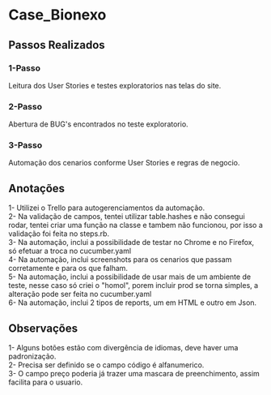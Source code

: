 # Case_Bionexo

<h2>Passos Realizados</h2>

<h3>1-Passo</h3>
Leitura dos User Stories e testes exploratorios nas telas do site.

<h3>2-Passo</h3>
Abertura de BUG's encontrados no teste exploratorio.

<h3>3-Passo</h3>
Automação dos cenarios conforme User Stories e regras de negocio.

<h2>Anotações</h2>
1- Utilizei o Trello para autogerenciamentos da automação.</br>
2- Na validação de campos, tentei utilizar table.hashes e não consegui rodar, tentei criar uma função na classe e tambem não funcionou, por isso a validação foi feita no steps.rb.</br>
3- Na automação, inclui a possibilidade de testar no Chrome e no Firefox, só efetuar a troca no cucumber.yaml</br>
4- Na automação, inclui screenshots para os cenarios que passam corretamente e para os que falham.</br>
5- Na automação, inclui a possibilidade de usar mais de um ambiente de teste, nesse caso só criei o "homol", porem incluir prod se torna simples, a alteração pode ser feita no cucumber.yaml</br>
6- Na automação, inclui 2 tipos de reports, um em HTML e outro em Json.</br>

<h2>Observações</h2>
1- Alguns botões estão com divergência de idiomas, deve haver uma padronização.</br>
2- Precisa ser definido se o campo código é alfanumerico.</br>
3- O campo preço poderia já trazer uma mascara de preenchimento, assim facilita para o usuario.</br>
